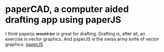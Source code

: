# paperCAD, a computer aided drafting app using paperJS

I think paperjs ~~would be~~ is great for drafting.
Drafting is, after all, an exercise in vector graphics.
And paperJS is the swiss army knife of vector graphics.
[paperJS](paperjs.org)
